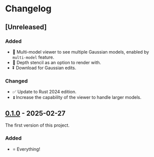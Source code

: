 # Changelog

## [Unreleased]

### Added

- 🔢 Multi-model viewer to see multiple Gaussian models, enabled by `multi-model` feature.
- 🎥 Depth stencil as an option to render with.
- ⏬ Download for Gaussian edits.

### Changed

- ✅ Update to Rust 2024 edition.
- ⏫ Increase the capability of the viewer to handle larger models.

## [0.1.0](https://crates.io/crates/wgpu-3dgs-viewer/0.1.0) - 2025-02-27

The first version of this project.

### Added

- ⭐ Everything!
